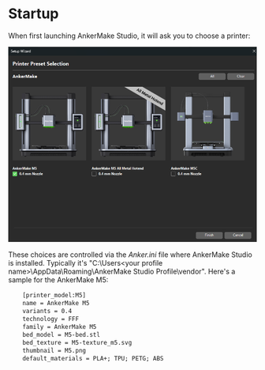 # Startup

When first launching AnkerMake Studio, it will ask you to choose a printer:

![printer-choice](img/printer-choice.png)

These choices are controlled via the _Anker.ini_ file where AnkerMake Studio is installed. Typically it's "C:\Users\<your profile name>\AppData\Roaming\AnkerMake Studio Profile\vendor". Here's a sample for the AnkerMake M5:

```
    [printer_model:M5]
    name = AnkerMake M5
    variants = 0.4
    technology = FFF
    family = AnkerMake M5
    bed_model = M5-bed.stl
    bed_texture = M5-texture_m5.svg
    thumbnail = M5.png
    default_materials = PLA+; TPU; PETG; ABS
```
